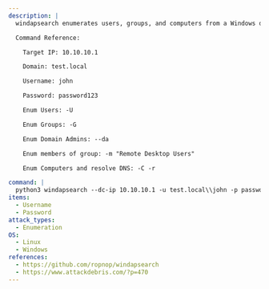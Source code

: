 ```yaml
---
description: |
  windapsearch enumerates users, groups, and computers from a Windows domain through LDAP queries. The following command enumerates all 3 of the above mentioned using provided credentials.

  Command Reference:

  	Target IP: 10.10.10.1

  	Domain: test.local

  	Username: john

  	Password: password123	

  	Enum Users: -U

  	Enum Groups: -G

  	Enum Domain Admins: --da

  	Enum members of group: -m "Remote Desktop Users"

  	Enum Computers and resolve DNS: -C -r

command: |
  python3 windapsearch --dc-ip 10.10.10.1 -u test.local\\john -p password123 -U -G --da -m "Remote Desktop Users" -C -r
items:
  - Username
  - Password
attack_types:
  - Enumeration
OS:
  - Linux
  - Windows
references:
  - https://github.com/ropnop/windapsearch
  - https://www.attackdebris.com/?p=470
---
```

